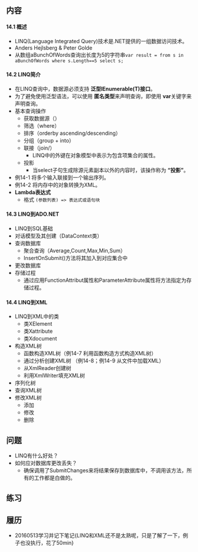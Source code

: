 ##  内容
#### 14.1 概述
+ LINQ(Language Integrated Query)技术是.NET提供的一组数据访问技术。
+ Anders Hejlsberg & Peter Golde
+ 从数组aBunchOfWords查询出长度为5的字符串`var result = from s in aBunchOfWords where s.Length==5 select s;`

####  14.2 LINQ简介
+ 在LINQ查询中，数据源必须支持 **泛型IEnumerable(T)接口**。
+ 为了避免使用泛型语法，可以使用 **匿名类型**来声明查询，即使用 **var**关键字来声明查询。
+ 基本查询操作
	+ 获取数据源（）
	+ 筛选（where）
	+ 排序（orderby ascending/descending）
	+ 分组（group + into）
	+ 联接（join/）
		+ LINQ中的外键在对象模型中表示为包含项集合的属性。
	+ 投影
		+ 当select子句生成除源元素副本以外的内容时，该操作称为 **“投影”**。
+ 例14-1 将多个输入联接到一个输出序列。
+ 例14-2 将内存中的对象转换为XML。
+ **Lambda表达式**
	+ 格式 `(参数列表) => 表达式或语句块`

####  14.3 LINQ到ADO.NET
+ LINQ到SQL基础
+ 对话模型及其创建（DataContext类）
+ 查询数据库
	+ 聚合查询（Average,Count,Max,Min,Sum）
	+ InsertOnSubmit()方法将其加入到对应集合中
+ 更改数据库
+ 存储过程
	+ 通过应用FunctionAttribut属性和ParameterAttribute属性将方法指定为存储过程。

####  14.4 LINQ到XML
+ LINQ到XML中的类
	+ 类XElement
	+ 类Xattribute
	+ 类Xdocument
+ 构造XML树
	+ 函数构造XML树（例14-7 利用函数构造方式构造XML树）
	+ 通过分析创建XML树 （例14-8；例14-9 从文件中加载XML）
	+ 从XmlReader创建树
	+ 利用XmlWriter填充XML树
+ 序列化树
+ 查询XML树
+ 修改XML树
	+ 添加
	+ 修改
	+ 删除

##  问题
+ LINQ有什么好处？
+ 如何应对数据库更改丢失？
	+ 确保调用了SubmitChanges来将结果保存到数据库中，不调用该方法，所有的工作都是白做的。

##  练习


##  履历
+ 20160513学习并记下笔记{LINQ和XML还不是太熟呢，只是了解了一下，例子也没执行，花了50min}
